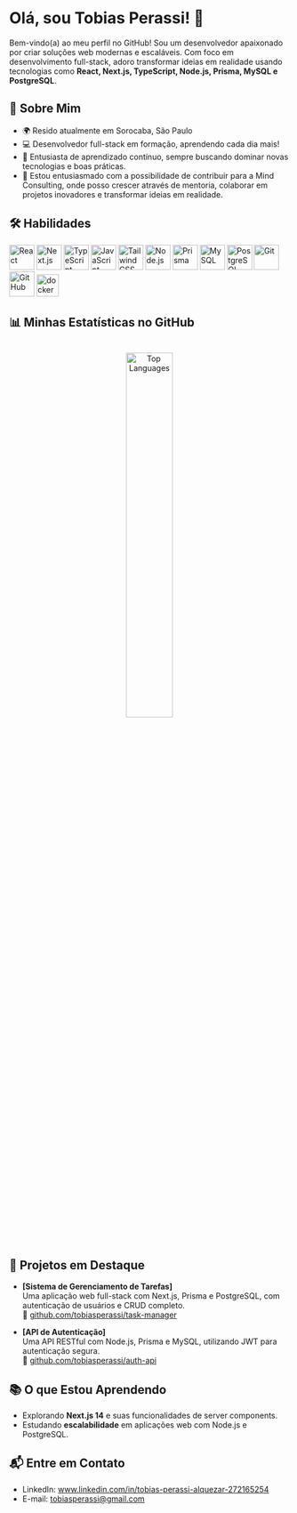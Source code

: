 # Olá, sou Tobias Perassi! 👋

Bem-vindo(a) ao meu perfil no GitHub! Sou um desenvolvedor apaixonado por criar soluções web modernas e escaláveis. Com foco em desenvolvimento full-stack, adoro transformar ideias em realidade usando tecnologias como **React, Next.js, TypeScript, Node.js, Prisma, MySQL e PostgreSQL**.

## 🌟 Sobre Mim
- 🌍 Resido atualmente em Sorocaba, São Paulo
- 💻 Desenvolvedor full-stack em formação, aprendendo cada dia mais!
- 🚀 Entusiasta de aprendizado contínuo, sempre buscando dominar novas tecnologias e boas práticas.
- 🎯 Estou entusiasmado com a possibilidade de contribuir para a Mind Consulting, onde posso crescer através de mentoria, colaborar em projetos inovadores e transformar ideias em realidade.

## 🛠️ Habilidades

<p align="left">  
  <img src="https://cdn.jsdelivr.net/gh/devicons/devicon@latest/icons/react/react-original.svg" alt="React" width="45" height="45" title="React"/>  
  <img src="https://cdn.jsdelivr.net/gh/devicons/devicon@latest/icons/nextjs/nextjs-original.svg" alt="Next.js" width="45" height="45" title="Next.js"/>  
  <img src="https://cdn.jsdelivr.net/gh/devicons/devicon@latest/icons/typescript/typescript-original.svg" alt="TypeScript" width="45" height="45" title="TypeScript"/>  
  <img src="https://cdn.jsdelivr.net/gh/devicons/devicon@latest/icons/javascript/javascript-original.svg" alt="JavaScript" width="45" height="45" title="JavaScript"/>  
  <img src="https://cdn.jsdelivr.net/gh/devicons/devicon@latest/icons/tailwindcss/tailwindcss-original.svg" alt="Tailwind CSS" width="45" height="45" title="Tailwind CSS"/>
  <img src="https://cdn.jsdelivr.net/gh/devicons/devicon@latest/icons/nodejs/nodejs-original.svg" alt="Node.js" width="45" height="45" title="Node.js"/>
  <img src="https://cdn.jsdelivr.net/gh/devicons/devicon@latest/icons/prisma/prisma-original.svg" alt="Prisma" width="45" height="45" title="Prisma"/> 
  <img src="https://cdn.jsdelivr.net/gh/devicons/devicon@latest/icons/mysql/mysql-original.svg" alt="MySQL" width="45" height="45" title="MySQL"/>  
  <img src="https://cdn.jsdelivr.net/gh/devicons/devicon@latest/icons/postgresql/postgresql-original.svg" alt="PostgreSQL" width="45" height="45" title="PostgreSQL"/> 
  <img src="https://cdn.jsdelivr.net/gh/devicons/devicon@latest/icons/git/git-original.svg" alt="Git" width="45" height="45" title="Git"/>  
  <img src="https://cdn.jsdelivr.net/gh/devicons/devicon@latest/icons/github/github-original.svg" alt="GitHub" width="45" height="45" title="GitHub"/>
  <img src="https://cdn.jsdelivr.net/gh/devicons/devicon/icons/docker/docker-original.svg" height="40" alt="docker logo"  />
</p>

## 📊 Minhas Estatísticas no GitHub

<div align="center">

<br clear="both">
  <img src="https://github-readme-stats.vercel.app/api/top-langs/?username=tobiasperassi&layout=compact&theme=radical&hide_border=true" alt="Top Languages" width="41%"/>
</div>



## 📂 Projetos em Destaque
- **[Sistema de Gerenciamento de Tarefas]**  
  Uma aplicação web full-stack com Next.js, Prisma e PostgreSQL, com autenticação de usuários e CRUD completo.  
  🔗 [github.com/tobiasperassi/task-manager](https://github.com/tobiasperassi/task-manager)

- **[API de Autenticação]**  
  Uma API RESTful com Node.js, Prisma e MySQL, utilizando JWT para autenticação segura.  
  🔗 [github.com/tobiasperassi/auth-api](https://github.com/tobiasperassi/auth-api)
  

## 📚 O que Estou Aprendendo
- Explorando **Next.js 14** e suas funcionalidades de server components.
- Estudando **escalabilidade** em aplicações web com Node.js e PostgreSQL.

## 📬 Entre em Contato
- LinkedIn: www.linkedin.com/in/tobias-perassi-alquezar-272165254
- E-mail: tobiasperassi@gmail.com


